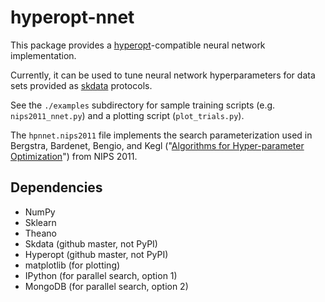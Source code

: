 hyperopt-nnet
=============

This package provides a
[hyperopt](http://jaberg.github.io/hyperopt)-compatible neural network
implementation.

Currently, it can be used to tune neural network hyperparameters for data sets
provided as [skdata](http://jaberg.github.io/skdata) protocols.

See the `./examples` subdirectory for sample training scripts (e.g. `nips2011_nnet.py`)
and a plotting script (`plot_trials.py`).

The `hpnnet.nips2011` file implements the search parameterization used in
Bergstra, Bardenet, Bengio, and Kegl ("[Algorithms for Hyper-parameter
Optimization](http://books.nips.cc/papers/files/nips24/NIPS2011_1385.pdf)") from NIPS 2011.


Dependencies
------------

* NumPy
* Sklearn
* Theano
* Skdata  (github master, not PyPI)
* Hyperopt (github master, not PyPI)
* matplotlib (for plotting)
* IPython (for parallel search, option 1)
* MongoDB (for parallel search, option 2)


